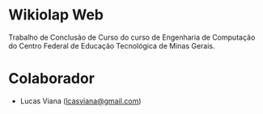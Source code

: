 # Wikiolap Web

Trabalho de Conclusão de Curso do curso de Engenharia de Computação do Centro Federal de Educação Tecnológica de Minas Gerais.

# Colaborador

* Lucas Viana (lcasviana@gmail.com)